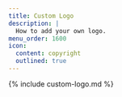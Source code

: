 ```yaml
---
title: Custom Logo
description: |
  How to add your own logo.
menu_order: 1600
icon:
  content: copyright
  outlined: true
---
```


{% include custom-logo.md %}
